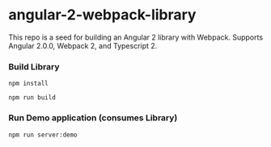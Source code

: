 # angular-2-webpack-library

This repo is a seed for building an Angular 2 library with Webpack. Supports Angular 2.0.0, Webpack 2, and Typescript 2.

### Build Library

`npm install`

`npm run build`

### Run Demo application (consumes Library)

`npm run server:demo`